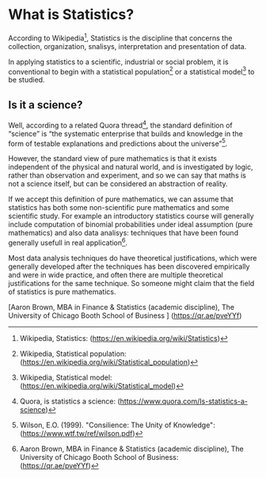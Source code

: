 # What is Statistics?
According to Wikipedia[^1], Statistics is the discipline that concerns the collection, organization, snalisys, interpretation and presentation of data.

In applying statistics to a scientific, industrial or social problem, it is conventional to begin with a statistical population[^2] or a statistical model[^3] to be studied. 

## Is it a science? 
Well, according to a related Quora thread[^4], the standard definition of “science” is “the systematic enterprise that builds and knowledge in the form of testable explanations and predictions about the universe”[^5].

However, the standard view of pure mathematics is that it exists independent of the physical and natural world, and is investigated by logic, rather than observation and experiment, and so we can say that maths is not a science itself, but can be considered an abstraction of reality. 

If we accept this definition of pure mathematics, we can assume that statistics has both some non-scientific pure mathematics and some scientific study. 
For example an introductory statistics course will generally include computation of binomial probabilities under ideal assumption (pure mathematics) and also data analisys: techniques that have been found generally usefull in real application[^6]. 

Most data analysis techniques do have theoretical justifications, which were generally developed after the techniques has been discovered empirically and were in wide practice, and often there are multiple theoretical justifications for the same technique. So someone might claim that the field of statistics is pure mathematics. 

[Aaron Brown, MBA in Finance & Statistics (academic discipline), The University of Chicago Booth School of Business ] (https://qr.ae/pveYYf) 

[^1]: Wikipedia, Statistics: (https://en.wikipedia.org/wiki/Statistics)
[^2]: Wikipedia, Statistical population: (https://en.wikipedia.org/wiki/Statistical_population)
[^3]: Wikipedia, Statistical model: (https://en.wikipedia.org/wiki/Statistical_model)
[^4]: Quora, is statistics a science: (https://www.quora.com/Is-statistics-a-science)
[^5]: Wilson, E.O. (1999). "Consilience: The Unity of Knowledge": (https://www.wtf.tw/ref/wilson.pdf)
[^6]: Aaron Brown, MBA in Finance & Statistics (academic discipline), The University of Chicago Booth School of Business: (https://qr.ae/pveYYf) 
